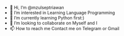 - 👋 Hi, I’m @mzulseptriawan
- 👀 I’m interested in Learning Language Programming
- 🌱 I’m currently learning Python first:)
- 💞️ I’m looking to collaborate on Myself and I
- 📫 How to reach me Contact me on Telegram or Gmail

<!---
mzulseptriawan/mzulseptriawan is a ✨ special ✨ repository because its `README.md` (this file) appears on your GitHub profile.
You can click the Preview link to take a look at your changes.
--->
